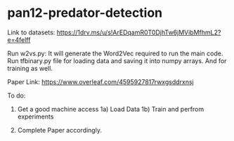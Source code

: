 # pan12-predator-detection
Link to datasets:
https://1drv.ms/u/s!ArEDqamR0T0DjhTw6jMVibMfhmL2?e=4felff


Run w2vs.py: It will generate the Word2Vec required to run the main code.
Run tfbinary.py file for loading data and saving it into numpy arrays. And for training as well.

Paper Link:
https://www.overleaf.com/4595927817rwxgsddrxnsj


To do: 

1) Get a good machine access
1a) Load Data
1b) Train and perfrom experiments

2) Complete Paper accordingly.
